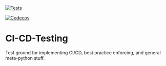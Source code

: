 [![Tests](https://github.com/dashdeckers/CI-CD-Testing/workflows/Tests/badge.svg)](https://github.com/dashdeckers/CI-CD-Testing/actions?workflow=Tests)

[![Codecov](https://codecov.io/gh/dashdeckers/CI-CD-Testing/branch/master/graph/badge.svg)](https://codecov.io/gh/dashdeckers/CI-CD-Testing)


# CI-CD-Testing
Test ground for implementing CI/CD, best practice enforcing, and general meta-python stuff.
